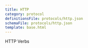```yaml
---
title: HTTP
category: protocol
definitionsFile: protocols/http.json
schemaFile: protocols/http.json
template: base.html
---
```


HTTP Verbs